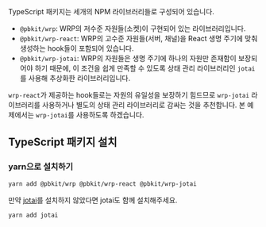 TypeScript 패키지는 세개의 NPM 라이브러리들로 구성되어 있습니다.

- `@pbkit/wrp`: WRP의 저수준 자원들(소켓)이 구현되어 있는 라이브러리입니다.
- `@pbkit/wrp-react`: WRP의 고수준 자원들(서버, 채널)을 React 생명 주기에 맞춰 생성하는 hook들이 포함되어
  있습니다.
- `@pbkit/wrp-jotai`: WRP의 자원들은 생명 주기에 하나의 자원만 존재함이 보장되어야 하기 때문에, 이 조건을 쉽게 만족할 수
  있도록 상태 관리 라이브러리인 `jotai`를 사용해 추상화한 라이브러리입니다.

`wrp-react`가 제공하는 hook들로는 자원의 유일성을 보장하기 힘드므로 `wrp-jotai` 라이브러리를 사용하거나 별도의 상태 관리
라이브러리로 감싸는 것을 추천합니다. 본 예제에서는 `wrp-jotai`를 사용하도록 하겠습니다.

## TypeScript 패키지 설치

### yarn으로 설치하기

```sh
yarn add @pbkit/wrp @pbkit/wrp-react @pbkit/wrp-jotai
```

만약 [jotai](https://jotai.org)를 설치하지 않았다면 jotai도 함께 설치해주세요.

```sh
yarn add jotai
```
